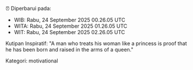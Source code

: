 ⏰ Diperbarui pada:
- WIB: Rabu, 24 September 2025 00.26.05 UTC
- WITA: Rabu, 24 September 2025 01.26.05 UTC
- WIT: Rabu, 24 September 2025 02.26.05 UTC

Kutipan Inspiratif:
"A man who treats his woman like a princess is proof that he has been born and raised in the arms of a queen."


Kategori: motivational

